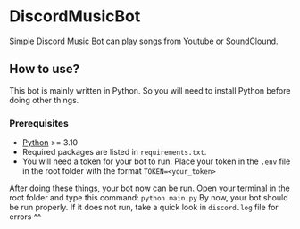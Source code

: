 # DiscordMusicBot

Simple Discord Music Bot can play songs from Youtube or SoundClound.

## How to use?
This bot is mainly written in Python. So you will need to install Python before doing other things.
### Prerequisites
- [Python](https://www.python.org/) >= 3.10
- Required packages are listed in `requirements.txt`.
- You will need a token for your bot to run. Place your token in the `.env` file in the root folder with the format `TOKEN=<your_token>`
  
After doing these things, your bot now can be run. Open your terminal in the root folder and type this command: `python main.py`
By now, your bot should be run properly. If it does not run, take a quick look in `discord.log` file for errors ^^